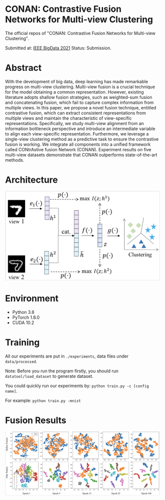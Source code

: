 # CONAN: Contrastive Fusion Networks for Multi-view Clustering
The official repos of "CONAN: Contrastive Fusion Networks for Multi-view Clustering".

Submitted at: [IEEE BigData 2021](https://bigdataieee.org/BigData2021/index.html)
Status: Submission.

# Abstract

With the development of big data, deep learning has made remarkable progress on multi-view clustering. Multi-view fusion is a crucial technique for the model obtaining a common representation. However, existing literature adopts shallow fusion strategies, such as weighted-sum fusion and concatenating fusion, which fail to capture complex information from multiple views. In this paper, we propose a novel fusion technique, entitled contrastive fusion, which can extract consistent representations from multiple views and maintain the characteristic of view-specific representations. Specifically, we study multi-view alignment from an information bottleneck perspective and introduce an intermediate variable to align each view-specific representation. Furthermore, we leverage a single-view clustering method as a predictive task to ensure the contrastive fusion is working. We integrate all components into a unified framework called CONtrAstive fusion Network (CONAN). Experiment results on five multi-view datasets demonstrate that CONAN outperforms state-of-the-art methods. 

# Architecture

![arch](./imgs/architecture.png)

# Environment

- Python 3.8
- PyTorch 1.8.0
- CUDA 10.2


# Training

All our experiments are put in `./experiments`, data files under `data/processed`.

Note: Before you run the program firstly, you should run `datatool/load_dataset` to generate dataset.

You could quickly run our experiments by: `python train.py -c [config name]`.

For example: `python train.py -mnist`


# Fusion Results

![vis](./imgs/vis.png)
